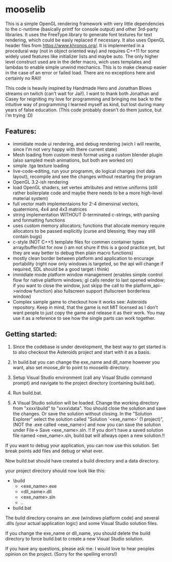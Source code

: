 # mooselib

This is a simple OpenGL rendering framework with very little dependencies to the c-runtime (basically printf for console output) and other 3rd-party libraries. It uses the FreeType library to generate font textures for text rendering, which could be easly replaced if necessary. It also uses OpenGL header files from https://www.khronos.org/.
It is implemented in a procedural way (not in object oriented way) and requires C++11 for some widely used features like initializer lists and maybe auto. The only higher level construct used are in the defer macro, wich uses templates and lambdas to enable simple unwind mechanics. This is to make cleanup easier in the case of an error or failed load. There are no exceptions here and certainly no RAII!

This code is heavily inspired by Handmade Hero and Jonathan Blows streams on twitch (can't wait for Jai!).
I want to thank both Jonathan and Casey for reigniting my love for programming and bringing me back to the intuitive way of programming I learned myself as kind, but lost during many years of false education. (This code probably doesn't do them justice, but i'm trying :D)

## Features:

- immidiate mode ui rendering, and debug rendering (wich I will rewrite, since I'm not very happy with there current state)
- Mesh loading from custom mesh format using a custom blender plugin (also sampled mesh animations, but both are worked on)
- simple .tga texture loading
- live-code-editing, run your programm, do logical changes (not data layout), recompile and see the changes without restarting the program
- OpenGL 3.2-ish rendering
- load OpenGL shaders, set vertex attributes and retrive uniforms (still rather boilerplate code and maybe there needs to be a more high-level material system)
- full vector math implementaions for 2-4 dimensinal vectors, quaternions, 4x4 and 4x3 matrices
- string implementation WITHOUT 0-terminated c-strings, with parsing and formatting functions
- uses custom memory allocators; functions that allocate memory require allocators to be passed explicitly (curse and blessing; they may still contain bugs)
- c-style (NOT C++!) template files for commen container types array/buffer/list for now (i am not shure if this is a good practice yet, but they are way better to debug then plain macro functions)
- mostly clean border between platform and application to encurage portability (right now only windows is targeted, so the api will change if required, SDL should be a good target i think)
- immidiate mode platform window management (enables simple control flow for native platform windows; gl calls render to last opened window; if you want to close the window, just skipp the call to the platform_api->window function) also fullscreen support (fullscreen borderless window)
- Complex sample game to checkout how it works see: Asteroids repository. Keep in mind, that the game is not MIT licensed as I don't want people to just copy the game and release it as their work. You may use it as a reference to see how the single parts can work together.
 
## Getting started:

1. Since the codebase is under development, the best way to get started is to also checkout the Asteroids project and start with it as a basis.

2. In build.bat you can change the exe_name and dll_name however you want, also set moose_dir to point to mooselib directory.

3. Setup Visual Studio environment (call any Visual Studio command prompt) and navigate to the project directory (containing build.bat).

4. Run build.bat.

5. A Visual Studio solution will be loaded. Change the working directory from "xxxx\build" to "xxxx\data".
You should close the solution and save the changes. Or save the solution without closing. In the "Solution Explorer" select the solution called "Solution '<exe_name>' (1 project)", (NOT the .exe called <exe_name>) and now you can save the solution under File-> Save <exe_name>.sln.
!! If you don't have a saved solution file named <exe_name>.sln, build.bat will allways open a new solution.!!
  
If you want to debug your application, you can now use this solution. Set break points add files and debug or what ever.

Now build.bat should have created a build directory and a data directory.

your project directory should now look like this:
  * \build
    * <exe_name>.exe
    * <dll_name>.dll
    * <exe_name>.sln
    * ..
  * build.bat

The build directory conains an .exe (windows platform code) and several .dlls (your actual application logic) and some Visual Studio solution files.

If you change the exe_name or dll_name, you should delete the build directory to force build.bat to create a new Visual Studio solution.

If you have any questions, please ask me. I would love to hear peoples opinion on the project.
(Sorry for the spelling errors!)

